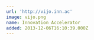 ```yaml
---
url: 'http://vijo.inn.ac'
image: vijo.png
name: Innovation Accelerator
added: 2013-12-06T16:10:39.000Z
---
```

